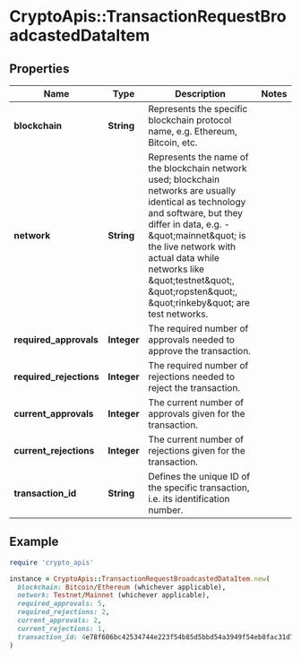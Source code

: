 # CryptoApis::TransactionRequestBroadcastedDataItem

## Properties

| Name | Type | Description | Notes |
| ---- | ---- | ----------- | ----- |
| **blockchain** | **String** | Represents the specific blockchain protocol name, e.g. Ethereum, Bitcoin, etc. |  |
| **network** | **String** | Represents the name of the blockchain network used; blockchain networks are usually identical as technology and software, but they differ in data, e.g. - \&quot;mainnet\&quot; is the live network with actual data while networks like \&quot;testnet\&quot;, \&quot;ropsten\&quot;, \&quot;rinkeby\&quot; are test networks. |  |
| **required_approvals** | **Integer** | The required number of approvals needed to approve the transaction. |  |
| **required_rejections** | **Integer** | The required number of rejections needed to reject the transaction. |  |
| **current_approvals** | **Integer** | The current number of approvals given for the transaction. |  |
| **current_rejections** | **Integer** | The current number of rejections given for the transaction. |  |
| **transaction_id** | **String** | Defines the unique ID of the specific transaction, i.e. its identification number. |  |

## Example

```ruby
require 'crypto_apis'

instance = CryptoApis::TransactionRequestBroadcastedDataItem.new(
  blockchain: Bitcoin/Ethereum (whichever applicable),
  network: Testnet/Mainnet (whichever applicable),
  required_approvals: 5,
  required_rejections: 2,
  current_approvals: 2,
  current_rejections: 1,
  transaction_id: 4e78f606bc42534744e223f54b85d5bbd54a3949f54eb8fac31d73028c286e31
)
```

